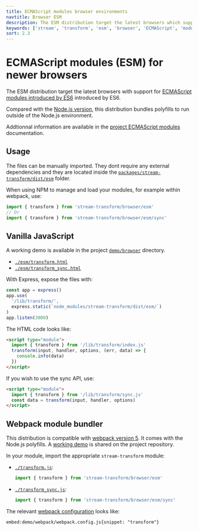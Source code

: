 ```yaml
---
title: ECMAScript modules browser environments
navtitle: Browser ESM
description: The ESM distribution target the latest browsers which support ECMAScript modules introduced by ES6.
keywords: ['stream', 'transform', 'esm', 'browser', 'ECMAScript', 'modules']
sort: 2.3
---
```


# ECMAScript modules (ESM) for newer browsers

The ESM distribution target the latest browsers with support for [ECMAScript modules introduced by ES6](https://caniuse.com/es6-module) introduced by ES6.

Compared with the [Node.js version](/csv/distributions/nodejs_esm/), this distribution bundles polyfills to run outside of the Node.js environment.

Addtionnal information are available in the [project ECMAScript modules](/project/distributions/browser_esm/) documentation.

## Usage

The files can be manually imported. They dont require any external dependencies and they are located inside the [`packages/stream-transform/dist/esm`](https://github.com/adaltas/node-csv/tree/master/packages/stream-transform/dist/esm) folder.

When using NPM to manage and load your modules, for example within webpack, use:

```js
import { transform } from 'stream-transform/browser/esm'
// Or
import { transform } from 'stream-transform/browser/esm/sync'
```

## Vanilla JavaScript

A working demo is available in the project [`demo/browser`](https://github.com/adaltas/node-csv/tree/master/demo/browser) directory.

- [`./esm/transform.html`](https://github.com/adaltas/node-csv/tree/master/demo/browser/esm/transform.html)
- [`./esm/transform_sync.html`](https://github.com/adaltas/node-csv/tree/master/demo/browser/esm/transform_sync.html)

With Express, expose the files with:

```js
const app = express()
app.use(
  '/lib/transform/',
  express.static(`node_modules/stream-transform/dist/esm/`)
)
app.listen(3000)
```

The HTML code looks like:

```html
<script type="module">
  import { transform } from '/lib/transform/index.js'
  transform(input, handler, options, (err, data) => {
    console.info(data)
  })
</script>
```

If you wish to use the sync API, use:

```html
<script type="module">
  import { transform } from '/lib/transform/sync.js'
  const data = transform(input, handler, options)
</script>
```

## Webpack module bundler

This distribution is compatible with [webpack version 5](https://webpack.js.org/). It comes with the Node.js polyfills. A [working demo](https://github.com/adaltas/node-csv/tree/master/demo/webpack) is shared on the project repository.

In your module, import the appropriate `stream-transform` module:

- [`./transform.js`](https://github.com/adaltas/node-csv/blob/master/demo/webpack/src/transform.js#L2):
  ```js
  import { transform } from 'stream-transform/browser/esm'
  ```
- [`./transform_sync.js`](https://github.com/adaltas/node-csv/blob/master/demo/webpack/src/transform_sync.js#L2):
  ```js
  import { transform } from 'stream-transform/browser/esm/sync'
  ```

The relevant [webpack configuration](https://github.com/adaltas/node-csv/tree/master/demo/webpack/webpack.config.js) looks like:

`embed:demo/webpack/webpack.config.js{snippet: "transform"}`
